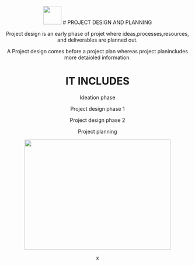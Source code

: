 <div align="center">   
  
  
<img src='https://cdn.dribbble.com/users/729829/screenshots/1986645/gif.gif' width="50" height="50">  
# PROJECT DESIGN AND PLANNING
  
  Project design is an early phase of projet where ideas,processes,resources, and deliverables are planned out.
  
  A Project design comes before a project plan whereas project planincludes more detaioled information.
  
  # IT INCLUDES
  
  Ideation phase
  
  
  Project design phase 1
  
  
  
  Project design phase 2
  
  
  
  Project planning
  
  

<div align="center">
  
  

<img src='https://www.vkreate.in/storage/services_image/2019-10-02-17-58-31-5d94e547333d3-web-design.gif' width="400" height="300">
  
  
  
  
  
  
  
  
x
